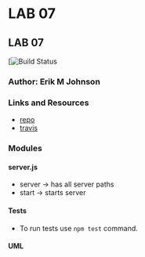 LAB 07
==============================================

## LAB 07
[![Build Status](https://travis-ci.com/erikmjohnson/lab-07-api-server.svg?branch=master)

### Author: Erik M Johnson

### Links and Resources
* [repo](https://github.com/erikmjohnson/lab-07-api-server)
* [travis](https://travis-ci.com/erikmjohnson/lab-07-api-server)

### Modules
#### server.js
* server -> has all server paths
* start -> starts server

#### Tests

* To run tests use `npm test` command.

#### UML